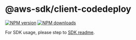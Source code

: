 # @aws-sdk/client-codedeploy

[![NPM version](https://img.shields.io/npm/v/@aws-sdk/client-codedeploy/beta.svg)](https://www.npmjs.com/package/@aws-sdk/client-codedeploy)
[![NPM downloads](https://img.shields.io/npm/dm/@aws-sdk/client-codedeploy.svg)](https://www.npmjs.com/package/@aws-sdk/client-codedeploy)

For SDK usage, please step to [SDK readme](https://github.com/aws/aws-sdk-js-v3).
